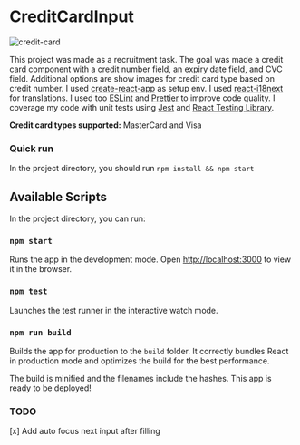 # CreditCardInput

![credit-card](https://user-images.githubusercontent.com/7611776/88530245-5f431d00-d001-11ea-90e8-6c251713140b.png)

This project was made as a recruitment task. The goal was made a credit card component with a credit number field,
an expiry date field, and CVC field. Additional options are show images for credit card type based on credit number.
I used [create-react-app](https://github.com/facebook/create-react-app) as setup env. I used [react-i18next](https://github.com/i18next/react-i18next) for translations. I used too [ESLint](https://eslint.org/) and [Prettier](https://prettier.io/) to improve code quality.
I coverage my code with unit tests using [Jest](https://jestjs.io/) and [React Testing Library](https://github.com/testing-library/react-testing-library).

**Credit card types supported:** MasterCard and Visa

### Quick run

In the project directory, you should run `npm install && npm start`

## Available Scripts

In the project directory, you can run:

### `npm start`

Runs the app in the development mode.
Open [http://localhost:3000](http://localhost:3000) to view it in the browser.

### `npm test`

Launches the test runner in the interactive watch mode.

### `npm run build`

Builds the app for production to the `build` folder.
It correctly bundles React in production mode and optimizes the build for the best performance.

The build is minified and the filenames include the hashes.
This app is ready to be deployed!

### TODO

[x] Add auto focus next input after filling
